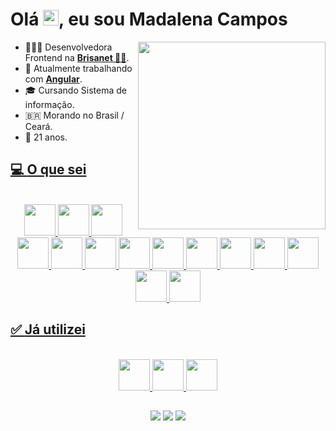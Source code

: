 <h1 align = "justify"> Olá <img src="https://media.giphy.com/media/hvRJCLFzcasrR4ia7z/giphy.gif" width="25px">, eu sou Madalena Campos</h1>

<img align="right" width="300" src="https://www.digitalhouse.com/br/blog/content/images/2022/06/gifs-do-gatinho-digitando-2.gif" />

- 👩🏻‍💻 Desenvolvedora Frontend na <a href="https://www.brisanet.com.br/"><b>Brisanet 💙🧡</b></a>.
- 🥰 Atualmente trabalhando com <a href="https://angular.io/"><b>Angular</b></a>.
- 🎓 Cursando Sistema de informação.
- 🇧🇷 Morando no Brasil / Ceará.
- 🥳 21 anos.

 <div>
 
  <a href="https://github.com/MadalenaCampos">
   
</div>
 
## 💻 **O que sei**  
<br>
<div align="center">
  <div style="display: inline_block">
   <img width="50" src="https://cdn.jsdelivr.net/gh/devicons/devicon/icons/html5/html5-plain-wordmark.svg" />
   <img width="50" src="https://cdn.jsdelivr.net/gh/devicons/devicon/icons/css3/css3-plain-wordmark.svg" />
   <img width="50" src="https://cdn.jsdelivr.net/gh/devicons/devicon/icons/less/less-plain-wordmark.svg" />
   <img width="50" src="https://cdn.jsdelivr.net/gh/devicons/devicon/icons/javascript/javascript-original.svg" />
   <img width="50" src="https://cdn.jsdelivr.net/gh/devicons/devicon/icons/typescript/typescript-original.svg" />
   <img width="50" src="https://cdn.jsdelivr.net/gh/devicons/devicon/icons/angularjs/angularjs-plain.svg" />
   <img width="50" src="https://cdn.jsdelivr.net/gh/devicons/devicon/icons/react/react-original.svg" />
   <img width="50" src="https://cdn.jsdelivr.net/gh/devicons/devicon/icons/nodejs/nodejs-original.svg" />
   <img width="50" src="https://cdn.jsdelivr.net/gh/devicons/devicon/icons/php/php-plain.svg" />
   <img width="50" src="https://cdn.jsdelivr.net/gh/devicons/devicon/icons/python/python-original.svg" />
   <img width="50" src="https://cdn.jsdelivr.net/gh/devicons/devicon/icons/git/git-original.svg" />
   <img width="50" src="https://cdn.jsdelivr.net/gh/devicons/devicon/icons/bootstrap/bootstrap-original.svg" />
   <img width="50" src="https://img.alicdn.com/tfs/TB1g.mWZAL0gK0jSZFtXXXQCXXa-200-200.svg" />
   <img width="50" src="https://cdn.jsdelivr.net/gh/devicons/devicon/icons/figma/figma-original.svg" />
 </div>
</div>
 
 ## ✅ **Já utilizei**  
<br>
<div align="center">
  <div style="display: inline_block">
   <img width="50" src="https://cdn.jsdelivr.net/gh/devicons/devicon/icons/trello/trello-plain.svg" />
   <img width="50" src="https://cdn.jsdelivr.net/gh/devicons/devicon/icons/jira/jira-original.svg" />
   <img width="50" src="https://cdn.worldvectorlogo.com/logos/notion-2.svg" />
 </div>
</div>

##
<div align="center"> 
  <a href="https://www.instagram.com/mada_camposs/" target="_blank"><img src="https://img.shields.io/badge/-Instagram-%23E4405F?style=for-the-badge&logo=instagram&logoColor=white" target="_blank"></a>
  <a href = "mailto:madacampos02@gmail.com"><img src="https://img.shields.io/badge/-Gmail-%23333?style=for-the-badge&logo=gmail&logoColor=white" target="_blank"></a>
  <a href="https://www.linkedin.com/in/madalena-campos-0948621b3/" target="_blank"><img src="https://img.shields.io/badge/-LinkedIn-%230077B5?style=for-the-badge&logo=linkedin&logoColor=white" target="_blank"></a> 
</div>
<!--
**MadalenaCampos/MadalenaCampos** is a ✨ _special_ ✨ repository because its `README.md` (this file) appears on your GitHub profile.

Here are some ideas to get you started:

- 🔭 I’m currently working on ...
- 🌱 I’m currently learning ...
- 👯 I’m looking to collaborate on ...
- 🤔 I’m looking for help with ...
- 💬 Ask me about ...
- 📫 How to reach me: ...
- 😄 Pronouns: ...
- ⚡ Fun fact: ...
-->
